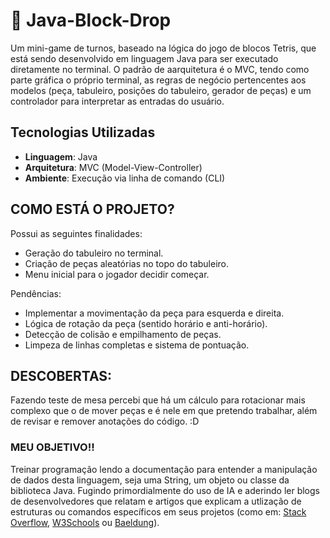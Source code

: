 # 🧱 Java-Block-Drop

Um mini-game de turnos, baseado na lógica do jogo de blocos Tetris, que está sendo desenvolvido em linguagem Java para ser executado diretamente no terminal.
O padrão de aarquitetura é o MVC, tendo como parte gráfica o próprio terminal, as regras de negócio pertencentes aos modelos (peça, tabuleiro, posições do tabuleiro, gerador de peças) e um controlador para interpretar as entradas do usuário.

## Tecnologias Utilizadas

- **Linguagem**: Java
- **Arquitetura**: MVC (Model-View-Controller)
- **Ambiente**: Execução via linha de comando (CLI)

## COMO ESTÁ O PROJETO?

Possui as seguintes finalidades:

- Geração do tabuleiro no terminal.
- Criação de peças aleatórias no topo do tabuleiro.
- Menu inicial para o jogador decidir começar.

Pendências:
- Implementar a movimentação da peça para esquerda e direita.
- Lógica de rotação da peça (sentido horário e anti-horário).
- Detecção de colisão e empilhamento de peças.
- Limpeza de linhas completas e sistema de pontuação.

## DESCOBERTAS:

Fazendo teste de mesa percebi que há um cálculo para rotacionar mais complexo que o de mover peças e é nele em que pretendo trabalhar, além de revisar e remover anotações do código. :D

### MEU OBJETIVO!!

Treinar programação lendo a documentação para entender a manipulação de dados desta linguagem, seja uma String, um objeto ou classe da biblioteca Java. Fugindo primordialmente do uso de IA e aderindo ler blogs de desenvolvedores que relatam e artigos que explicam a utlização de estruturas ou comandos específicos em seus projetos (como em: [Stack Overflow](https://stackoverflow.com/questions),
[W3Schools](https://www.w3schools.com/java/default.asp) ou
[Baeldung](https://www.baeldung.com/java-generating-random-numbers-in-range)).
